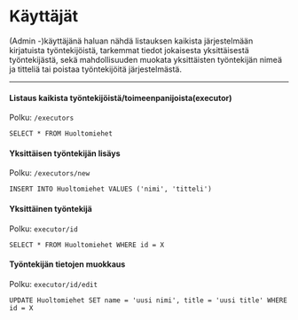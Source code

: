 # Käyttäjät

(Admin -)käyttäjänä haluan nähdä listauksen kaikista järjestelmään kirjatuista työntekijöistä, tarkemmat tiedot jokaisesta yksittäisestä työntekijästä, sekä mahdollisuuden muokata yksittäisten työntekijän nimeä ja titteliä tai poistaa työntekijöitä järjestelmästä.

------------------------------------------------

#### Listaus kaikista työntekijöistä/toimeenpanijoista(executor)
Polku: `/executors`

`SELECT * FROM Huoltomiehet` 

#### Yksittäisen työntekijän lisäys
Polku: `/executors/new`

`INSERT INTO Huoltomiehet VALUES ('nimi', 'titteli')`

#### Yksittäinen työntekijä
Polku: `executor/id`

`SELECT * FROM Huoltomiehet WHERE id = X`

#### Työntekijän tietojen muokkaus
Polku: `executor/id/edit`

`UPDATE Huoltomiehet SET name = 'uusi nimi', title = 'uusi title' WHERE id = X`
